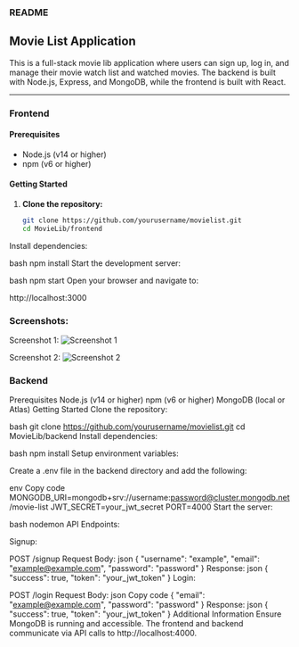### README

## Movie List Application

This is a full-stack movie lib application where users can sign up, log in, and manage their movie watch list and watched movies. The backend is built with Node.js, Express, and MongoDB, while the frontend is built with React.

---

### Frontend

#### Prerequisites

- Node.js (v14 or higher)
- npm (v6 or higher)

#### Getting Started

1. **Clone the repository:**

   ```bash
   git clone https://github.com/yourusername/movielist.git
   cd MovieLib/frontend
Install dependencies:

bash
npm install
Start the development server:

bash
npm start
Open your browser and navigate to:

http://localhost:3000

### Screenshots:

Screenshot 1:
![Screenshot 1](./images/Screenshot%202024-05-31%20150347.png)

Screenshot 2:
![Screenshot 2](./images/Screenshot%202024-05-31%20150619.png)

### Backend
Prerequisites
Node.js (v14 or higher)
npm (v6 or higher)
MongoDB (local or Atlas)
Getting Started
Clone the repository:

bash
git clone https://github.com/yourusername/movielist.git
cd MovieLib/backend
Install dependencies:

bash
npm install
Setup environment variables:

Create a .env file in the backend directory and add the following:

env
Copy code
MONGODB_URI=mongodb+srv://username:password@cluster.mongodb.net/movie-list
JWT_SECRET=your_jwt_secret
PORT=4000
Start the server:

bash
nodemon
API Endpoints:

Signup:

POST /signup
Request Body:
json
{
  "username": "example",
  "email": "example@example.com",
  "password": "password"
}
Response:
json
{
  "success": true,
  "token": "your_jwt_token"
}
Login:

POST /login
Request Body:
json
Copy code
{
  "email": "example@example.com",
  "password": "password"
}
Response:
json
{
  "success": true,
  "token": "your_jwt_token"
}
Additional Information
Ensure MongoDB is running and accessible.
The frontend and backend communicate via API calls to http://localhost:4000.